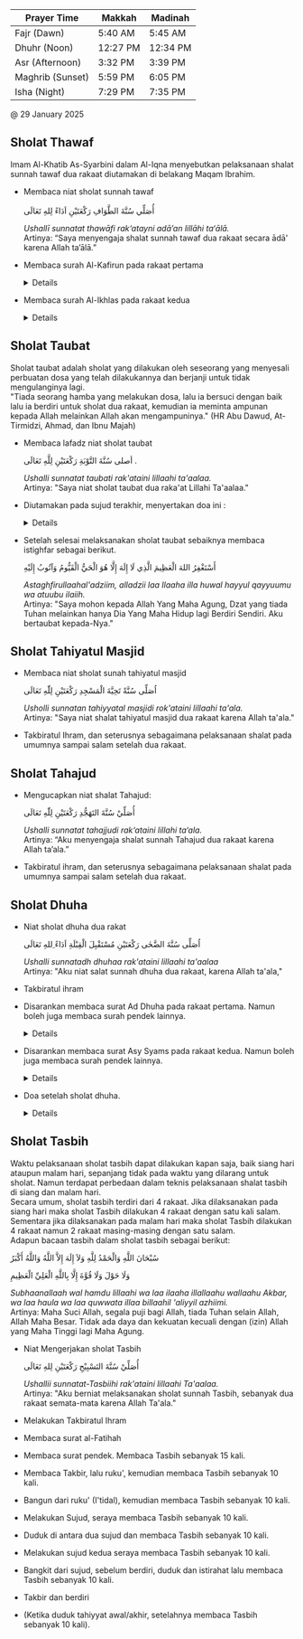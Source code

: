 | Prayer Time	| Makkah	| Madinah |
| -- | -- | -- |
| Fajr (Dawn)	| 5:40 AM	| 5:45 AM |
| Dhuhr (Noon)	| 12:27 PM	| 12:34 PM |
| Asr (Afternoon)	| 3:32 PM	| 3:39 PM |
| Maghrib (Sunset)	| 5:59 PM	| 6:05 PM |
| Isha (Night)	| 7:29 PM	| 7:35 PM |

@ 29 January 2025

## Sholat Thawaf
Imam Al-Khatib As-Syarbini dalam Al-Iqna menyebutkan pelaksanaan shalat sunnah tawaf dua rakaat diutamakan di belakang Maqam Ibrahim.
- Membaca niat sholat sunnah tawaf<br>  
  أُصَلِّي سُنَّةَ الطَّوَافِ رَكْعَتَيْنِ اَدَاءً لِلهِ تَعَالَى

  _Ushallī sunnatat thawāfi rak‘atayni adā’an lillāhi ta‘ālā._ <br>
  Artinya: “Saya menyengaja shalat sunnah tawaf dua rakaat secara ādā' karena Allah ta’ālā.”

- Membaca surah Al-Kafirun pada rakaat pertama
  <details>
    <img src='https://juz-amma.lafalquran.com/wp-content/uploads/2022/07/Al-Kafirun-Latin-1.jpg' width=50%>
  </details>
- Membaca surah Al-Ikhlas pada rakaat kedua
  <details>
    <img src='https://juz-amma.lafalquran.com/wp-content/uploads/2022/07/Al-Ikhlas-Latin.jpg' width=50%>
  </details>

## Sholat Taubat
Sholat taubat adalah sholat yang dilakukan oleh seseorang yang menyesali perbuatan dosa yang telah dilakukannya dan berjanji untuk tidak mengulanginya lagi.  
"Tiada seorang hamba yang melakukan dosa, lalu ia bersuci dengan baik lalu ia berdiri untuk sholat dua rakaat, kemudian ia meminta ampunan kepada Allah melainkan Allah akan mengampuninya." (HR Abu Dawud, At-Tirmidzi, Ahmad, dan Ibnu Majah)
- Membaca lafadz niat sholat taubat
  
  أصلى سُنَّةَ التَّوْبَةِ رَكْعَتَيْنِ لِلَّهِ تَعَالَى .
  
  _Ushalli sunnatat taubati rak'ataini lillaahi ta'aalaa._  
  Artinya: "Saya niat sholat taubat dua raka'at Lillahi Ta'aalaa."
- Diutamakan pada sujud terakhir, menyertakan doa ini :
  <details>
  Allahumma inni as’aluka husnul khotimah <br>
  Allahummarzuqni taubatan nasuha qoblal maut <br>
  Allahumma yaa muqollibal quluub tsabit qolbi’ ala dinniki <br>
  </details>
- Setelah selesai melaksanakan sholat taubat sebaiknya membaca istighfar sebagai berikut.
  
  أَسْتَغْفِرُ اللهَ الْعَظِيمَ الَّذِي لَا إِلَهَ إِلَّا هُوَ الْحَيُّ الْقَيُّومُ وَآتُوبُ إِلَيْهِ

  _Astaghfirullaahal'adziim, alladzii laa Ilaaha illa huwal hayyul qayyuumu wa atuubu ilaiih._  
  Artinya: "Saya mohon kepada Allah Yang Maha Agung, Dzat yang tiada Tuhan melainkan hanya Dia Yang Maha Hidup lagi Berdiri Sendiri. Aku bertaubat kepada-Nya."

## Sholat Tahiyatul Masjid
- Membaca niat sholat sunah tahiyatul masjid

  اُصَلِّى سُنَّةً تَحِيَّةَ الْمَسْجِدِ رَكْعَتَيْنِ لِلّٰهِ تَعَالَى   


  _Usholli sunnatan tahiyyatal masjidi rok'ataini lillaahi ta'ala._  
  Artinya: "Saya niat shalat tahiyatul masjid dua rakaat karena Allah ta'ala."
- Takbiratul Ihram, dan seterusnya sebagaimana pelaksanaan shalat pada umumnya sampai salam setelah dua rakaat.

## Sholat Tahajud
- Mengucapkan niat shalat Tahajud:

  أُصَلِّيْ سُنَّةَ التَهَجُّدِ رَكْعَتَيْنِ لِلّٰهِ تَعَالَى  

  _Ushalli sunnatat tahajjudi rak‘ataini lillahi ta‘ala._  
  Artinya: “Aku menyengaja shalat sunnah Tahajud dua rakaat karena Allah ta’ala.”
- Takbiratul ihram, dan seterusnya sebagaimana pelaksanaan shalat pada umumnya sampai salam setelah dua rakaat.

## Sholat Dhuha
- Niat sholat dhuha dua rakat

  اُصَلِّى سُنَّةَ الضَّحٰى رَكْعَتَيْنِ مُسْتَقْبِلَ الْقِبْلَةِ اَدَاءً ِللهِ تَعَالَى    

  _Ushalli sunnatadh dhuhaa rak'ataini lillaahi ta'aalaa_  
  Artinya: "Aku niat salat sunnah dhuha dua rakaat, karena Allah ta'ala,"
- Takbiratul ihram
- Disarankan membaca surat Ad Dhuha pada rakaat pertama. Namun boleh juga membaca surah pendek lainnya.
  <details>
    <img src='https://juz-amma.lafalquran.com/wp-content/uploads/2022/08/Ad-Dhuha-Latin.jpg' width=50%>
  </details>
- Disarankan membaca surat Asy Syams pada rakaat kedua. Namun boleh juga membaca surah pendek lainnya.
  <details>
    <img src='https://juz-amma.lafalquran.com/wp-content/uploads/2022/08/Asy-Syams-Latin.jpg' width=50%>
  </details>
- Doa setelah sholat dhuha.
  <details>
    <img src='https://cms.wajibbaca.com/img/artikel/img-1114413912009114139.jpeg' width=50%><br>  
    Artinya: "Wahai Tuhanku, sesungguhnya waktu Dhuha adalah waktu Dhuha-Mu, keagungan adalah keagungan-Mu, keindahan adalah keindahan-Mu, kekuatan adalah kekuatan-Mu, dan kekuasaan adalah kekuasaan-Mu serta penjagaan adalah penjagaan-Mu. Ya Allah, jika rizqiku masih di atas langit, turunkanlah dan jika ada di dalam bumi, keluarkanlah. Jika sukar mudahkanlah, jika haram sucikanlah, jika masih jauh dekatkanlah, berkat waktu Dhuha, keagungan, keindahan, kekuatan dan kekuasaan-Mu, limpahkanlah kepada kami segala yang telah Engkau limpahkan kepada hamba-hamba-Mu yang saleh."
  </details>




## Sholat Tasbih
Waktu pelaksanaan sholat tasbih dapat dilakukan kapan saja, baik siang hari ataupun malam hari, sepanjang tidak pada waktu yang dilarang untuk sholat. Namun terdapat perbedaan dalam teknis pelaksanaan shalat tasbih di siang dan malam hari.  
Secara umum, sholat tasbih terdiri dari 4 rakaat. Jika dilaksanakan pada siang hari maka sholat Tasbih dilakukan 4 rakaat dengan satu kali salam. Sementara jika dilaksanakan pada malam hari maka sholat Tasbih dilakukan  4 rakaat namun 2 rakaat masing-masing dengan satu salam.  
Adapun bacaan tasbih dalam sholat tasbih sebagai berikut:

سُبْحَانَ اللَّهِ وَالْحَمْدُ لِلَّهِ وَلاَ إِلَهَ إِلاَّ اللَّهُ وَاللَّهُ أَكْبَرُ

وَلَا حَوْلَ وَلَا قُوَّةَ إِلَّا بِاللَّهِ الْعَلِيِّ الْعَظِيمِ

_Subhaanallaah wal hamdu lillaahi wa laa ilaaha illallaahu wallaahu Akbar, wa laa haula wa laa quwwata illaa billaahil 'aliyyil azhiimi._  
Artinya: Maha Suci Allah, segala puji bagi Allah, tiada Tuhan selain Allah, Allah Maha Besar. Tidak ada daya dan kekuatan kecuali dengan (izin) Allah yang Maha Tinggi lagi Maha Agung.

- Niat Mengerjakan sholat Tasbih

  أُصَلِّيْ سُنَّةَ التَسْبِيْحِ رَكْعَتَيْنِ لِلهِ تَعَالَى

  _Ushallii sunnatat-Tasbiihi rak'ataini lillaahi Ta'aalaa._  
  Artinya: "Aku berniat melaksanakan sholat sunnah Tasbih, sebanyak dua rakaat semata-mata karena Allah Ta'ala."
- Melakukan Takbiratul Ihram
- Membaca surat al-Fatihah
- Membaca surat pendek. Membaca Tasbih sebanyak 15 kali.
- Membaca Takbir, lalu ruku', kemudian membaca Tasbih sebanyak 10 kali.
- Bangun dari ruku' (I'tidal), kemudian membaca Tasbih sebanyak 10 kali.
- Melakukan Sujud, seraya membaca Tasbih sebanyak 10 kali.
- Duduk di antara dua sujud dan membaca Tasbih sebanyak 10 kali.
- Melakukan sujud kedua seraya membaca Tasbih sebanyak 10 kali.
- Bangkit dari sujud, sebelum berdiri, duduk dan istirahat lalu membaca Tasbih sebanyak 10 kali.
- Takbir dan berdiri
- (Ketika duduk tahiyyat awal/akhir, setelahnya membaca Tasbih sebanyak 10 kali).
